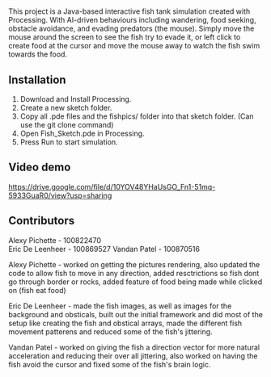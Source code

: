 # 
This project is a Java-based interactive fish tank simulation created with Processing. With AI-driven behaviours including wandering, food seeking, obstacle avoidance, and evading predators (the mouse). Simply move the mouse around the screen to see the fish try to evade it, or left click to create food at the cursor and move the mouse away to watch the fish swim towards the food.

## Installation
1. Download and Install Processing.
2. Create a new sketch folder.
3. Copy all .pde files and the fishpics/ folder into that sketch folder. (Can use the git clone command)
4. Open Fish_Sketch.pde in Processing.
5. Press Run to start simulation.


## Video demo
   https://drive.google.com/file/d/10YOV48YHaUsGO_Fn1-51mq-5933GuaR0/view?usp=sharing

 ## Contributors 

   Alexy Pichette         - 100822470             
   Eric De Leenheer       - 100869527
   Vandan Patel           - 100870516



   Alexy Pichette - worked on getting the pictures rendering, also updated the code to allow fish to move in any direction,
                    added resctrictions so fish dont go through border or rocks, added feature of food being made while clicked on (fish eat food)

   Eric De Leenheer - made the fish images, as well as images for the background and obsticals, built out the initial framework and did most of the setup
                      like creating the fish and obstical arrays, made the different fish movement patterens and reduced some of the fish's jittering. 

  Vandan Patel - worked on giving the fish a direction vector for more natural acceleration and reducing their over all jittering, also worked
                 on having the fish avoid the cursor and fixed some of the fish's brain logic.
   
